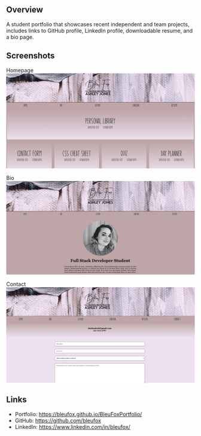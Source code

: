 ## Overview

A student portfolio that showcases recent independent and team projects, includes links to GitHub profile, LinkedIn profile, downloadable resume, and a bio page.

## Screenshots
Homepage 
![Home-Page](/images/Home-Screenshot.png)

Bio
![Bio](/images/bio-screenshot.png)

Contact
![Contact](/images/contact-screenshot.png)


## Links

* Portfolio: https://bleufox.github.io/BleuFoxPortfolio/
* GitHub: https://github.com/bleufox
* LinkedIn: https://www.linkedin.com/in/bleufox/